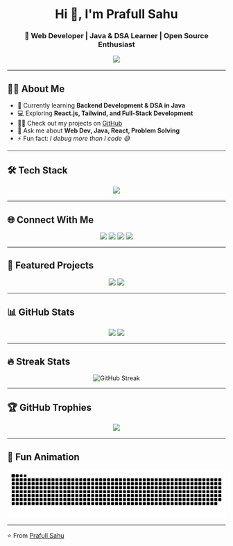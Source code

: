 <!-- Profile Header -->
<h1 align="center">Hi 👋, I'm Prafull Sahu</h1>
<h3 align="center">🚀 Web Developer | Java & DSA Learner | Open Source Enthusiast</h3>

<!-- Typing Animation -->
<p align="center">
  <a href="https://github.com/Prafullsahu369">
    <img src="https://readme-typing-svg.herokuapp.com?font=Fira+Code&size=22&duration=3000&pause=1000&center=true&vCenter=true&width=550&lines=Web+Developer;Frontend+%26+Backend+Explorer;DSA+in+Java;Open+Source+Contributor;Always+Learning+New+Things">
  </a>
</p>

---

## 🙋‍♂️ About Me  
- 🌱 Currently learning **Backend Development & DSA in Java**  
- 💻 Exploring **React.js, Tailwind, and Full-Stack Development**  
- 👨‍💻 Check out my projects on [GitHub](https://github.com/Prafullsahu369)  
- 💬 Ask me about **Web Dev, Java, React, Problem Solving**  
- ⚡ Fun fact: *I debug more than I code 😅*  

---

## 🛠️ Tech Stack  
<p align="center">
  <img src="https://skillicons.dev/icons?i=html,css,js,react,tailwind,java,nodejs,express,mongodb,git,github,vscode,figma" />
</p>

---

## 🌐 Connect With Me  
<p align="center">
  <a href="https://github.com/Prafullsahu369"><img src="https://img.shields.io/badge/GitHub-000000?style=for-the-badge&logo=github&logoColor=white"/></a>
  <a href="https://www.linkedin.com/in/prafullsahu369"><img src="https://img.shields.io/badge/LinkedIn-0A66C2?style=for-the-badge&logo=linkedin&logoColor=white"/></a>
  <a href="mailto:prafullsahu369@gmail.com"><img src="https://img.shields.io/badge/Gmail-D14836?style=for-the-badge&logo=gmail&logoColor=white"/></a>
  <a href="https://twitter.com/"><img src="https://img.shields.io/badge/Twitter-1DA1F2?style=for-the-badge&logo=twitter&logoColor=white"/></a>
</p>

---

## 🚀 Featured Projects  
<p align="center">
  <a href="https://github.com/Prafullsahu369/Portfolio"><img src="https://github-readme-stats.vercel.app/api/pin/?username=Prafullsahu369&repo=Portfolio&theme=tokyonight" /></a>
  <a href="https://github.com/Prafullsahu369/Blog-App"><img src="https://github-readme-stats.vercel.app/api/pin/?username=Prafullsahu369&repo=Blog-App&theme=tokyonight" /></a>
</p>

---

## 📊 GitHub Stats  
<p align="center">
  <img src="https://github-readme-stats.vercel.app/api?username=Prafullsahu369&show_icons=true&theme=radical" height="180"/>
  <img src="https://github-readme-stats.vercel.app/api/top-langs/?username=Prafullsahu369&layout=compact&theme=radical" height="180"/>
</p>

---

## 🔥 Streak Stats  
<p align="center">
  <img src="https://github-readme-streak-stats.herokuapp.com?user=Prafullsahu369&theme=radical" alt="GitHub Streak"/>
</p>

---

## 🏆 GitHub Trophies  
<p align="center">
  <img src="https://github-profile-trophy.vercel.app/?username=Prafullsahu369&theme=dracula&margin-w=15&margin-h=15"/>
</p>

---

## 🎉 Fun Animation  
<p align="center">
  <img src="https://github.com/Platane/snk/raw/output/github-contribution-grid-snake.svg" alt="snake animation" />
</p>

---

⭐ From [Prafull Sahu](https://github.com/Prafullsahu369)
